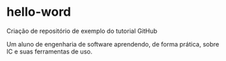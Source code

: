 # hello-word
Criação de repositório de exemplo do tutorial GitHub

Um aluno de engenharia de software aprendendo, de forma prática, sobre IC e suas ferramentas de uso.

